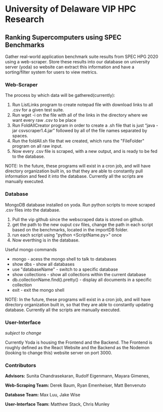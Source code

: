 # University of Delaware VIP HPC Research

## Ranking Supercomputers using SPEC Benchmarks

Gather real-world application benchmark suite results from SPEC HPG 2020 using a web-scraper. Store these results into our database on university server (yoda) so website can extract this information and have a sorting/filter system for users to view metrics.

### Web-Scraper

The process by which data will be gathered(currently):

1. Run ListLinks program to create notepad file with download links to all .csv for a given test suite.
2. Run wget -i on the file with all of the links in the directory where we want every raw .csv to be place
3. Run FoldAllCreator program in order to create a .sh file that is just “java -jar csvscraper1.4.jar” followed by all of the file names separated by spaces.
4. Run the foldAll.sh file that we created, which runs the "FileFolder" program on all raw input.
5. Now every .csv file is scraped, with a new output, and is ready to be fed to the database.

NOTE: In the future, these programs will exist in a cron job, and will have directory organization built in, so that they are able to constantly pull information and feed it into the database. Currently all the scripts are manually executed.

### Database

MongoDB database installed on yoda. Run python scripts to move scraped .csv files into the database.

1. Pull the vip github since the webscraped data is stored on github.
2. get the path to the new ouput csv files, change the path in each script based on the benchmarks, located in the importDB folder.
3. run each script using "python <ScriptName.py>" once
4. Now everthing is in the database.

Useful mongo commands
- mongo - acess the mongo shell to talk to databases
- show dbs - show all databases
- use "databaseName" - switch to a specific database
- show collections - show all collections within the current database
- db.collectionName.find().pretty() - display all documents in a specific collection
- exit - exit the mongo shell

NOTE: In the future, these programs will exist in a cron job, and will have directory organization built in, so that they are able to constantly updating database. Currently all the scripts are manually executed.

### User-Interface

*subject to change* 

Currently Yoda is housing the Frontend and the Backend. The Frontend is roughly defined as the React Website and the Backend as the Nodemon (looking to change this) website server on port 3000.

### Contributors

**Advisors:** Sunita Chandrasekaran, Rudolf Eigenmann, Mayara Gimenes,

**Web-Scraping Team:** Derek Baum, Ryan Emenheiser, Matt Benvenuto

**Database Team:** Max Luu, Jake Wise

**User-Interface Team:** Matthew Stack, Chris Munley
